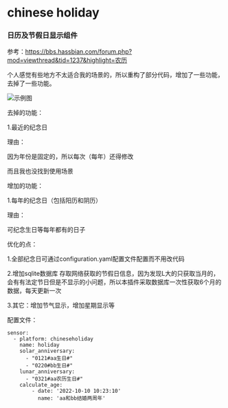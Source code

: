# chinese holiday

### 日历及节假日显示组件

参考：https://bbs.hassbian.com/forum.php?mod=viewthread&tid=1237&highlight=农历

个人感觉有些地方不太适合我的场景的，所以重构了部分代码，增加了一些功能，去掉了一些功能。



![示例图](https://github.com/Crazysiri/chineseholiday/blob/master/snapshot.png)


去掉的功能：

1.最近的纪念日

理由：

因为年份是固定的，所以每次（每年）还得修改

而且我也没找到使用场景



增加的功能：

1.每年的纪念日（包括阳历和阴历）

理由：

可纪念生日等每年都有的日子



优化的点：

1.全部纪念日可通过configuration.yaml配置文件配置而不用改代码

2.增加sqlite数据库 存取网络获取的节假日信息，因为发现L大的只获取当月的，会有有法定节日但是不显示的小问题，所以本插件采取数据库一次性获取6个月的数据，每天更新一次

3.其它：增加节气显示，增加星期显示等



配置文件：

```
sensor:
  - platform: chineseholiday
    name: holiday
    solar_anniversary:
      - "0121#aa生日#"
      - "0220#bb生日#"
    lunar_anniversary:
      - "0321#aa农历生日#"
    calculate_age:
    	- date: '2022-10-10 10:23:10'
    	  name: 'aa和bb结婚两周年'
```
